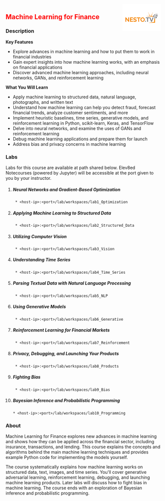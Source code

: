 <img align="right" src="./logo.png">

<h2><span style="color:red;">Machine Learning for Finance</span></h2>

### Description

**Key Features**

- Explore advances in machine learning and how to put them to work in financial industries
- Gain expert insights into how machine learning works, with an emphasis on financial applications
- Discover advanced machine learning approaches, including neural networks, GANs, and reinforcement learning

**What You Will Learn**

- Apply machine learning to structured data, natural language, photographs, and written text
- Understand how machine learning can help you detect fraud, forecast financial trends, analyze customer sentiments, and more
- Implement heuristic baselines, time series, generative models, and reinforcement learning in Python, scikit-learn, Keras, and TensorFlow
- Delve into neural networks, and examine the uses of GANs and reinforcement learning
- Debug machine learning applications and prepare them for launch
- Address bias and privacy concerns in machine learning

### Labs

Labs for this course are available at path shared below. Elev8ed Notecourses (powered by Jupyter) will be accessible at the port given to you by your instructor.

1. ##### Neural Networks and Gradient-Based Optimization
		* <host-ip>:<port>/lab/workspaces/lab1_Optimization
2. ##### Applying Machine Learning to Structured Data
		* <host-ip>:<port>/lab/workspaces/lab2_Structured_Data
3. ##### Utilizing Computer Vision
		* <host-ip>:<port>/lab/workspaces/lab3_Vision
4. ##### Understanding Time Series
		* <host-ip>:<port>/lab/workspaces/lab4_Time_Series
5. ##### Parsing Textual Data with Natural Language Processing
		* <host-ip>:<port>/lab/workspaces/lab5_NLP
6. ##### Using Generative Models
		* <host-ip>:<port>/lab/workspaces/lab6_Generative
7. ##### Reinforcement Learning for Financial Markets
		* <host-ip>:<port>/lab/workspaces/lab7_Reinforcement
8. ##### Privacy, Debugging, and Launching Your Products
		* <host-ip>:<port>/lab/workspaces/lab8_Products
9. ##### Fighting Bias
		* <host-ip>:<port>/lab/workspaces/lab9_Bias
10. ##### Bayesian Inference and Probabilistic Programming
		* <host-ip>:<port>/lab/workspaces/lab10_Programming


### About
Machine Learning for Finance explores new advances in machine learning and shows how they can be applied across the financial sector, including insurance, transactions, and lending. This course explains the concepts and algorithms behind the main machine learning techniques and provides example Python code for implementing the models yourself.

The course systematically explains how machine learning works on structured data, text, images, and time series. You'll cover generative adversarial learning, reinforcement learning, debugging, and launching machine learning products. Later labs will discuss how to fight bias in machine learning. The course ends with an exploration of Bayesian inference and probabilistic programming.
